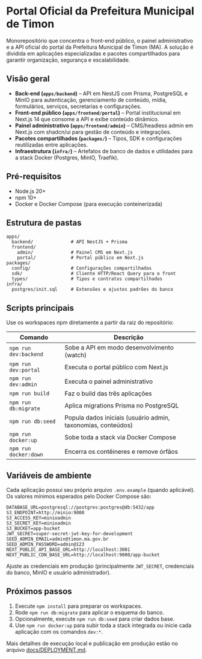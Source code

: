 # Portal Oficial da Prefeitura Municipal de Timon

Monorepositório que concentra o front-end público, o painel administrativo e a API oficial do portal da Prefeitura Municipal de Timon (MA). A solução é dividida em aplicações especializadas e pacotes compartilhados para garantir organização, segurança e escalabilidade.

## Visão geral

- **Back-end (`apps/backend`)** – API em NestJS com Prisma, PostgreSQL e MinIO para autenticação, gerenciamento de conteúdo, mídia, formulários, serviços, secretarias e configurações.
- **Front-end público (`apps/frontend/portal`)** – Portal institucional em Next.js 14 que consome a API e exibe conteúdo dinâmico.
- **Painel administrativo (`apps/frontend/admin`)** – CMS/headless admin em Next.js com shadcn/ui para gestão de conteúdo e integrações.
- **Pacotes compartilhados (`packages/`)** – Tipos, SDK e configurações reutilizadas entre aplicações.
- **Infraestrutura (`infra/`)** – Artefatos de banco de dados e utilidades para a stack Docker (Postgres, MinIO, Traefik).

## Pré-requisitos

- Node.js 20+
- npm 10+
- Docker e Docker Compose (para execução conteinerizada)

## Estrutura de pastas

```
apps/
  backend/              # API NestJS + Prisma
  frontend/
    admin/              # Painel CMS em Next.js
    portal/             # Portal público em Next.js
packages/
  config/               # Configurações compartilhadas
  sdk/                  # Cliente HTTP/React Query para o front
  types/                # Tipos e contratos compartilhados
infra/
  postgres/init.sql     # Extensões e ajustes padrões do banco
```

## Scripts principais

Use os workspaces npm diretamente a partir da raiz do repositório:

| Comando | Descrição |
| --- | --- |
| `npm run dev:backend` | Sobe a API em modo desenvolvimento (watch) |
| `npm run dev:portal` | Executa o portal público com Next.js |
| `npm run dev:admin` | Executa o painel administrativo |
| `npm run build` | Faz o build das três aplicações |
| `npm run db:migrate` | Aplica migrations Prisma no PostgreSQL |
| `npm run db:seed` | Popula dados iniciais (usuário admin, taxonomias, conteúdos) |
| `npm run docker:up` | Sobe toda a stack via Docker Compose |
| `npm run docker:down` | Encerra os contêineres e remove órfãos |

## Variáveis de ambiente

Cada aplicação possui seu próprio arquivo `.env.example` (quando aplicável). Os valores mínimos esperados pelo Docker Compose são:

```
DATABASE_URL=postgresql://postgres:postgres@db:5432/app
S3_ENDPOINT=http://minio:9000
S3_ACCESS_KEY=minioadmin
S3_SECRET_KEY=minioadmin
S3_BUCKET=app-bucket
JWT_SECRET=super-secret-jwt-key-for-development
SEED_ADMIN_EMAIL=admin@timon.ma.gov.br
SEED_ADMIN_PASSWORD=admin@123
NEXT_PUBLIC_API_BASE_URL=http://localhost:3001
NEXT_PUBLIC_CDN_BASE_URL=http://localhost:9000/app-bucket
```

Ajuste as credenciais em produção (principalmente `JWT_SECRET`, credenciais do banco, MinIO e usuário administrador).

## Próximos passos

1. Execute `npm install` para preparar os workspaces.
2. Rode `npm run db:migrate` para aplicar o esquema do banco.
3. Opcionalmente, execute `npm run db:seed` para criar dados base.
4. Use `npm run docker:up` para subir toda a stack integrada ou inicie cada aplicação com os comandos `dev:*`.

Mais detalhes de execução local e publicação em produção estão no arquivo [docs/DEPLOYMENT.md](docs/DEPLOYMENT.md).
